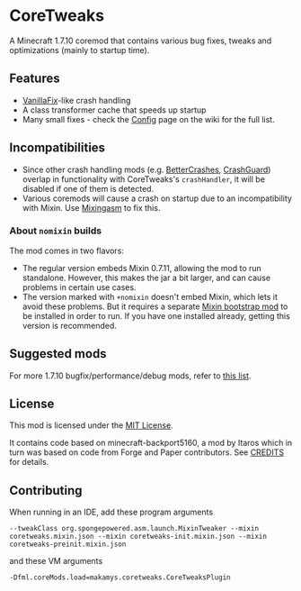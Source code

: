 # CoreTweaks

A Minecraft 1.7.10 coremod that contains various bug fixes, tweaks and optimizations (mainly to startup time).

## Features
* [VanillaFix](https://www.curseforge.com/minecraft/mc-mods/vanillafix)-like crash handling
* A class transformer cache that speeds up startup
* Many small fixes - check the [Config](https://github.com/makamys/CoreTweaks/wiki/Config) page on the wiki for the full list.

## Incompatibilities

* Since other crash handling mods (e.g. [BetterCrashes](https://github.com/vfyjxf/BetterCrashes), [CrashGuard](https://github.com/FalsePattern/CrashGuard)) overlap in functionality with CoreTweaks's `crashHandler`, it will be disabled if one of them is detected.
* Various coremods will cause a crash on startup due to an incompatibility with Mixin. Use [Mixingasm](https://github.com/makamys/Mixingasm) to fix this.

### About `nomixin` builds

The mod comes in two flavors:
* The regular version embeds Mixin 0.7.11, allowing the mod to run standalone. However, this makes the jar a bit larger, and can cause problems in certain use cases.
* The version marked with `+nomixin` doesn't embed Mixin, which lets it avoid these problems. But it requires a separate [Mixin bootstrap mod](https://gist.github.com/makamys/7cb74cd71d93a4332d2891db2624e17c#mixin-bootstrap-mods) to be installed in order to run. If you have one installed already, getting this version is recommended.

## Suggested mods
For more 1.7.10 bugfix/performance/debug mods, refer to [this list](https://gist.github.com/makamys/7cb74cd71d93a4332d2891db2624e17c).

## License

This mod is licensed under the [MIT License](https://github.com/makamys/CoreTweaks/blob/master/LICENSE).

It contains code based on minecraft-backport5160, a mod by Itaros which in turn was based on code from Forge and Paper contributors. See [CREDITS](CREDITS) for details.

## Contributing

When running in an IDE, add these program arguments
```
--tweakClass org.spongepowered.asm.launch.MixinTweaker --mixin coretweaks.mixin.json --mixin coretweaks-init.mixin.json --mixin coretweaks-preinit.mixin.json
```
and these VM arguments
```
-Dfml.coreMods.load=makamys.coretweaks.CoreTweaksPlugin
```
